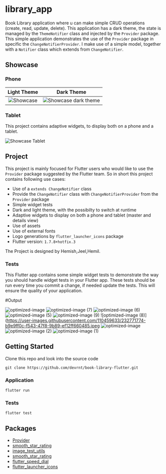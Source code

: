 # library_app

<!-- A new Flutter project.

## Getting Started

This project is a starting point for a Flutter application.

A few resources to get you started if this is your first Flutter project:

- [Lab: Write your first Flutter app](https://docs.flutter.dev/get-started/codelab)
- [Cookbook: Useful Flutter samples](https://docs.flutter.dev/cookbook)

For help getting started with Flutter development, view the
[online documentation](https://docs.flutter.dev/), which offers tutorials,
samples, guidance on mobile development, and a full API reference. -->
<!-- # Book Library -->

Book Library application where u can make simple CRUD operations (create, read, update, delete).
This application has a dark theme, the state is managed by the `ThemeNotifier` class and injected by the `Provider` package.
This simple application demonstrates the use of the `Provider` package in specific the `ChangeNotifierProvider`.
I make use of a simple model, together with a `Notifier` class which extends from `ChangeNotifier`.

## Showcase
### Phone
Light Theme        |  Dark Theme
:-------------------------:|:-------------------------:
![Showcase](showcase/showcase.gif)  | ![Showcase dark theme](showcase/showcase_dark.gif)

### Tablet
This project contains adaptive widgets, to display both on a phone and a tablet.

![Showcase Tablet](showcase/showcase_tablet.gif)

## Project
This project is mainly focused for Flutter users who would like to use the `Provider` package suggested by the Flutter team.
So in short this project contains following use cases:
* Use of a `extends ChangeNotifier` class
* Provide the `ChangeNotifier` class with `ChangeNotifierProvider` from the `Provider` package 
* Simple widget tests
* Dark and light theme, with the possibilty to switch at runtime
* Adaptive widgets to display on both a phone and tablet (master and details view)
* Use of assets
* Use of external fonts
* Logo generations by `flutter_launcher_icons` package
* Flutter version: `1.7.8+hotfix.3`

The Project is designed by Hemish,Jeel,Hemil.

### Tests

This Flutter app contains some simple widget tests to demonstrate the way you should handle widget tests in your Flutter app. These tests should be run every time you commit a change, if needed update the tests.
This will ensure the quality of your application.

#Output

![optimized-image](https://user-images.githubusercontent.com/110459633/232772427-c860fca6-fb09-4b30-ae57-aca9f5ad5a83.jpeg)
![optimized-image (7)](https://user-images.githubusercontent.com/110459633/232771754-e91465b2-63b0-4677-ba30-9ad9e09a8b3b.jpeg)
![optimized-image (6)](https://user-images.githubusercontent.com/110459633/232771763-f42af247-39cb-4fb4-8671-70de2fe1c43a.jpeg)
![optimized-image (5)](https://user-images.githubusercontent.com/110459633/232771766-c757335d-de03-47a5-a12c-013365bd03b0.jpeg)
![optimized-image (9)](https://user-images.githubusercontent.com/110459633/232771769-80d033a6-a21a-45da-90ff-67362c6b2260.jpeg)
![optimized-image (8)](https://user-images.githubusercontent.com/110459633/232771774-b9e9ff0c-f543-47f8-9b89-ef12ff660485.jpeg
![optimized-image](https://user-images.githubusercontent.com/110459633/232772427-c860fca6-fb09-4b30-ae57-aca9f5ad5a83.jpeg)
![optimized-image (2)](https://user-images.githubusercontent.com/110459633/232772435-b196af97-f3d2-4f45-a5f6-a9ffd98eed0f.jpeg)
![optimized-image (1)](https://user-images.githubusercontent.com/110459633/232772439-0ddcc9b3-86fa-4d4e-8552-ccaf74f79636.jpeg)



## Getting Started

Clone this repo and look into the source code
```
git clone https://github.com/devrnt/book-library-flutter.git
```

### Application
```
flutter run 
```

### Tests

```
flutter test
```

## Packages
* [Provider](https://pub.dev/packages/provider)
* [smooth_star_rating](https://pub.dev/packages/smooth_star_rating)
* [image_test_utils](https://pub.dev/packages/image_test_utils)
* [smooth_star_rating](https://pub.dev/packages/smooth_star_rating)
* [flutter_speed_dial](https://pub.dev/packages/flutter_speed_dial)
* [flutter_launcher_icons](https://pub.dev/packages/flutter_launcher_icons)
